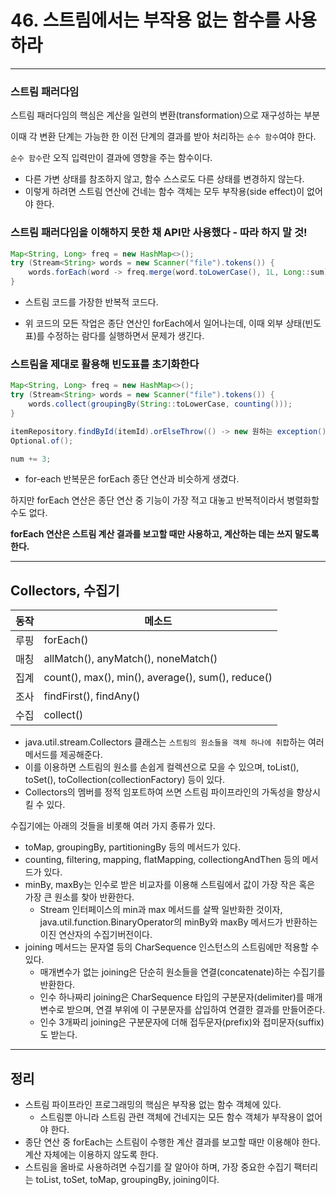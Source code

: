 # 46. **스트림에서는 부작용 없는 함수를 사용하라**

---

### **스트림 패러다임**

스트림 패러다임의 핵심은 계산을 일련의 변환(transformation)으로 재구성하는 부분

이때 각 변환 단계는 가능한 한 이전 단계의 결과를 받아 처리하는 `순수 함수`여야 한다.

`순수 함수`란 오직 입력만이 결과에 영향을 주는 함수이다.

- 다른 가변 상태를 참조하지 않고, 함수 스스로도 다른 상태를 변경하지 않는다.
- 이렇게 하려면 스트림 연산에 건네는 함수 객체는 모두 부작용(side effect)이 없어야 한다.

### **스트림 패러다임을 이해하지 못한 채 API만 사용했다 - 따라 하지 말 것!**

```java
Map<String, Long> freq = new HashMap<>();
try (Stream<String> words = new Scanner("file").tokens()) {
    words.forEach(word -> freq.merge(word.toLowerCase(), 1L, Long::sum));
}
```

- 스트림 코드를 가장한 반복적 코드다.

- 위 코드의 모든 작업은 종단 연산인 forEach에서 일어나는데, 이때 외부 상태(빈도표)를 수정하는 람다를 실행하면서 문제가 생긴다.

### **스트림을 제대로 활용해 빈도표를 초기화한다**

```java
Map<String, Long> freq = new HashMap<>();
try (Stream<String> words = new Scanner("file").tokens()) {
    words.collect(groupingBy(String::toLowerCase, counting()));
}

itemRepository.findById(itemId).orElseThrow(() -> new 원하는 exception());
Optional.of();

num += 3;
```

- for-each 반복문은 forEach 종단 연산과 비슷하게 생겼다.

하지만 forEach 연산은 종단 연산 중 기능이 가장 적고 대놓고 반복적이라서 병렬화할 수도 없다.

**forEach 연산은 스트림 계산 결과를 보고할 때만 사용하고, 계산하는 데는 쓰지 말도록 한다.**

---

## Collectors, 수집기

| 동작 | 메소드 |
| --- | --- |
| 루핑 | forEach() |
| 매칭 | allMatch(), anyMatch(), noneMatch() |
| 집계 | count(), max(), min(), average(), sum(), reduce() |
| 조사 | findFirst(), findAny() |
| 수집 | collect() |
- java.util.stream.Collectors 클래스는 `스트림의 원소들을 객체 하나에 취합`하는 여러 메서드를 제공해준다.
- 이를 이용하면 스트림의 원소를 손쉽게 컬렉션으로 모을 수 있으며, toList(), toSet(), toCollection(collectionFactory) 등이 있다.
- Collectors의 멤버를 정적 임포트하여 쓰면 스트림 파이프라인의 가독성을 향상시킬 수 있다.

수집기에는 아래의 것들을 비롯해 여러 가지 종류가 있다.

- toMap, groupingBy, partitioningBy 등의 메서드가 있다.
- counting, filtering, mapping, flatMapping, collectiongAndThen 등의 메서드가 있다.
- minBy, maxBy는 인수로 받은 비교자를 이용해 스트림에서 값이 가장 작은 혹은 가장 큰 원소를 찾아 반환한다.
    - Stream 인터페이스의 min과 max 메서드를 살짝 일반화한 것이자, java.util.function.BinaryOperator의 minBy와 maxBy 메서드가 반환하는 이진 연산자의 수집기버전이다.
- joining 메서드는 문자열 등의 CharSequence 인스턴스의 스트림에만 적용할 수 있다.
    - 매개변수가 없는 joining은 단순히 원소들을 연결(concatenate)하는 수집기를 반환한다.
    - 인수 하나짜리 joining은 CharSequence 타입의 구분문자(delimiter)를 매개변수로 받으며, 연결 부위에 이 구분문자를 삽입하여 연결한 결과를 만들어준다.
    - 인수 3개짜리 joining은 구분문자에 더해 접두문자(prefix)와 접미문자(suffix)도 받는다.

---

## 정리

- 스트림 파이프라인 프로그래밍의 핵심은 부작용 없는 함수 객체에 있다.
    - 스트림뿐 아니라 스트림 관련 객체에 건네지는 모든 함수 객체가 부작용이 없어야 한다.
- 종단 연산 중 forEach는 스트림이 수행한 계산 결과를 보고할 때만 이용해야 한다. 계산 자체에는 이용하지 않도록 한다.
- 스트림을 올바로 사용하려면 수집기를 잘 알아야 하며, 가장 중요한 수집기 팩터리는 toList, toSet, toMap, groupingBy, joining이다.

